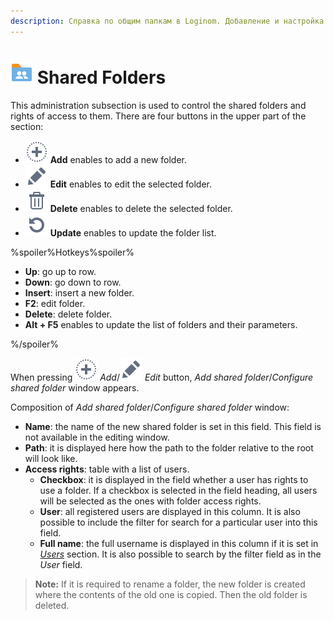 ```yaml
---
description: Справка по общим папкам в Loginom. Добавление и настройка общих папок. Редактирование доступа. Доступные горячие клавиши.
---
```

# ![Shared Folders](./../images/icons/common/admin-system-objects/sharedfolders_default.svg) Shared Folders

This administration subsection is used to control the shared folders and rights of access to them. There are four buttons in the upper part of the section:

* ![Add](./../images/icons/common/toolbar-controls/plus_default.svg) **Add** enables to add a new folder.
* ![Edit](./../images/icons/common/toolbar-controls/edit_default.svg) **Edit** enables to edit the selected folder.
* ![Delete](./../images/icons/common/toolbar-controls/delete_default.svg) **Delete** enables to delete the selected folder.
* ![Update](./../images/icons/common/toolbar-controls/refresh_default.svg) **Update** enables to update the folder list.

%spoiler%Hotkeys%spoiler%

* **Up**: go up to row.
* **Down**: go down to row.
* **Insert**: insert a new folder.
* **F2**: edit folder.
* **Delete**: delete folder.
* **Alt + F5** enables to update the list of folders and their parameters.

%/spoiler%

When pressing ![Add](./../images/icons/common/toolbar-controls/plus_default.svg) *Add*/![Edit](./../images/icons/common/toolbar-controls/edit_default.svg) *Edit* button, *Add shared folder*/*Configure shared folder* window appears.

Composition of *Add shared folder*/*Configure shared folder* window:

* **Name**: the name of the new shared folder is set in this field. This field is not available in the editing window.
* **Path**: it is displayed here how the path to the folder relative to the root will look like.
* **Access rights**: table with a list of users.
   * **Checkbox**: it is displayed in the field whether a user has rights to use a folder. If a checkbox is selected in the field heading, all users will be selected as the ones with folder access rights.
   * **User**: all registered users are displayed in this column. It is also possible to include the filter for search for a particular user into this field.
   * **Full name**: the full username is displayed in this column if it is set in [*Users*](./users/README.md) section. It is also possible to search by the filter field as in the *User* field.

> **Note:** If it is required to rename a folder, the new folder is created where the contents of the old one is copied. Then the old folder is deleted.